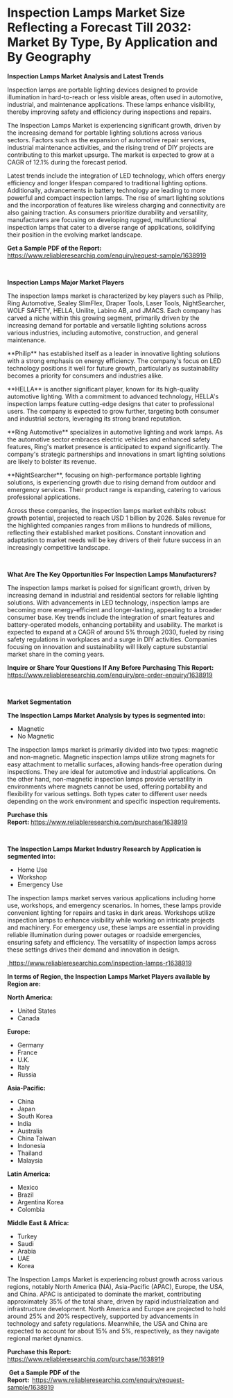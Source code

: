 <p><h1>Inspection Lamps Market Size Reflecting a Forecast Till 2032: Market By Type, By Application and By Geography</h1></p><p><strong>Inspection Lamps Market Analysis and Latest Trends</strong></p>
<p><p>Inspection lamps are portable lighting devices designed to provide illumination in hard-to-reach or less visible areas, often used in automotive, industrial, and maintenance applications. These lamps enhance visibility, thereby improving safety and efficiency during inspections and repairs.</p><p>The Inspection Lamps Market is experiencing significant growth, driven by the increasing demand for portable lighting solutions across various sectors. Factors such as the expansion of automotive repair services, industrial maintenance activities, and the rising trend of DIY projects are contributing to this market upsurge. The market is expected to grow at a CAGR of 12.1% during the forecast period. </p><p>Latest trends include the integration of LED technology, which offers energy efficiency and longer lifespan compared to traditional lighting options. Additionally, advancements in battery technology are leading to more powerful and compact inspection lamps. The rise of smart lighting solutions and the incorporation of features like wireless charging and connectivity are also gaining traction. As consumers prioritize durability and versatility, manufacturers are focusing on developing rugged, multifunctional inspection lamps that cater to a diverse range of applications, solidifying their position in the evolving market landscape.</p></p>
<p><strong>Get a Sample PDF of the Report:&nbsp;</strong> <a href="https://www.reliableresearchiq.com/enquiry/request-sample/1638919?utm_campaign=1123&utm_medium=2&utm_source=Github&utm_content=ia&utm_term=15042025&utm_id=inspection-lamps">https://www.reliableresearchiq.com/enquiry/request-sample/1638919</a></p>
<p>&nbsp;</p>
<p><strong>Inspection Lamps Major Market Players</strong></p>
<p><p>The inspection lamps market is characterized by key players such as Philip, Ring Automotive, Sealey SlimFlex, Draper Tools, Laser Tools, NightSearcher, WOLF SAFETY, HELLA, Unilite, Labino AB, and JMACS. Each company has carved a niche within this growing segment, primarily driven by the increasing demand for portable and versatile lighting solutions across various industries, including automotive, construction, and general maintenance.</p><p>**Philip** has established itself as a leader in innovative lighting solutions with a strong emphasis on energy efficiency. The company's focus on LED technology positions it well for future growth, particularly as sustainability becomes a priority for consumers and industries alike.</p><p>**HELLA** is another significant player, known for its high-quality automotive lighting. With a commitment to advanced technology, HELLA's inspection lamps feature cutting-edge designs that cater to professional users. The company is expected to grow further, targeting both consumer and industrial sectors, leveraging its strong brand reputation.</p><p>**Ring Automotive** specializes in automotive lighting and work lamps. As the automotive sector embraces electric vehicles and enhanced safety features, Ring's market presence is anticipated to expand significantly. The company's strategic partnerships and innovations in smart lighting solutions are likely to bolster its revenue.</p><p>**NightSearcher**, focusing on high-performance portable lighting solutions, is experiencing growth due to rising demand from outdoor and emergency services. Their product range is expanding, catering to various professional applications.</p><p>Across these companies, the inspection lamps market exhibits robust growth potential, projected to reach USD 1 billion by 2026. Sales revenue for the highlighted companies ranges from millions to hundreds of millions, reflecting their established market positions. Constant innovation and adaptation to market needs will be key drivers of their future success in an increasingly competitive landscape.</p></p>
<p>&nbsp;</p>
<p><strong>What Are The Key Opportunities For Inspection Lamps Manufacturers?</strong></p>
<p><p>The inspection lamps market is poised for significant growth, driven by increasing demand in industrial and residential sectors for reliable lighting solutions. With advancements in LED technology, inspection lamps are becoming more energy-efficient and longer-lasting, appealing to a broader consumer base. Key trends include the integration of smart features and battery-operated models, enhancing portability and usability. The market is expected to expand at a CAGR of around 5% through 2030, fueled by rising safety regulations in workplaces and a surge in DIY activities. Companies focusing on innovation and sustainability will likely capture substantial market share in the coming years.</p></p>
<p><strong>Inquire or Share Your Questions If Any Before Purchasing This Report:</strong> <a href="https://www.reliableresearchiq.com/enquiry/pre-order-enquiry/1638919?utm_campaign=1123&utm_medium=2&utm_source=Github&utm_content=ia&utm_term=15042025&utm_id=inspection-lamps">https://www.reliableresearchiq.com/enquiry/pre-order-enquiry/1638919</a></p>
<p>&nbsp;</p>
<p><strong>Market Segmentation</strong></p>
<p><strong>The Inspection Lamps Market Analysis by types is segmented into:</strong></p>
<p><ul><li>Magnetic</li><li>No Magnetic</li></ul></p>
<p><p>The inspection lamps market is primarily divided into two types: magnetic and non-magnetic. Magnetic inspection lamps utilize strong magnets for easy attachment to metallic surfaces, allowing hands-free operation during inspections. They are ideal for automotive and industrial applications. On the other hand, non-magnetic inspection lamps provide versatility in environments where magnets cannot be used, offering portability and flexibility for various settings. Both types cater to different user needs depending on the work environment and specific inspection requirements.</p></p>
<p><strong>Purchase this Report:&nbsp;</strong><a href="https://www.reliableresearchiq.com/purchase/1638919?utm_campaign=1123&utm_medium=2&utm_source=Github&utm_content=ia&utm_term=15042025&utm_id=inspection-lamps">https://www.reliableresearchiq.com/purchase/1638919</a></p>
<p>&nbsp;</p>
<p><strong>The Inspection Lamps Market Industry Research by Application is segmented into:</strong></p>
<p><ul><li>Home Use</li><li>Workshop</li><li>Emergency Use</li></ul></p>
<p><p>The inspection lamps market serves various applications including home use, workshops, and emergency scenarios. In homes, these lamps provide convenient lighting for repairs and tasks in dark areas. Workshops utilize inspection lamps to enhance visibility while working on intricate projects and machinery. For emergency use, these lamps are essential in providing reliable illumination during power outages or roadside emergencies, ensuring safety and efficiency. The versatility of inspection lamps across these settings drives their demand and innovation in design.</p></p>
<p><a href="https://www.reliableresearchiq.com/inspection-lamps-r1638919?utm_campaign=1123&utm_medium=2&utm_source=Github&utm_content=ia&utm_term=15042025&utm_id=inspection-lamps">&nbsp;https://www.reliableresearchiq.com/inspection-lamps-r1638919</a></p>
<p><strong>In terms of Region, the Inspection Lamps Market Players available by Region are:</strong></p>
<p>
    <p> <strong> North America: </strong>
        <ul>
            <li>United States</li>
            <li>Canada</li>
        </ul>
        </p> 
    <p> <strong> Europe: </strong>
        <ul>
            <li>Germany</li>
            <li>France</li>
            <li>U.K.</li>
            <li>Italy</li>
            <li>Russia</li>
        </ul>
        </p> 
    <p> <strong> Asia-Pacific: </strong>
        <ul>
            <li>China</li>
            <li>Japan</li>
            <li>South Korea</li>
            <li>India</li>
            <li>Australia</li>
            <li>China Taiwan</li>
            <li>Indonesia</li>
            <li>Thailand</li>
            <li>Malaysia</li>
        </ul>
        </p> 
    <p> <strong> Latin America: </strong>
        <ul>
            <li>Mexico</li>
            <li>Brazil</li>
            <li>Argentina Korea</li>
            <li>Colombia</li>
        </ul>
        </p> 
    <p> <strong> Middle East & Africa: </strong>
        <ul>
            <li>Turkey</li>
            <li>Saudi</li>
            <li>Arabia</li>
            <li>UAE</li>
            <li>Korea</li>
        </ul>
    </p>
    </p>
<p><p>The Inspection Lamps Market is experiencing robust growth across various regions, notably North America (NA), Asia-Pacific (APAC), Europe, the USA, and China. APAC is anticipated to dominate the market, contributing approximately 35% of the total share, driven by rapid industrialization and infrastructure development. North America and Europe are projected to hold around 25% and 20% respectively, supported by advancements in technology and safety regulations. Meanwhile, the USA and China are expected to account for about 15% and 5%, respectively, as they navigate regional market dynamics.</p></p>
<p><strong>Purchase this Report: </strong><a href="https://www.reliableresearchiq.com/purchase/1638919?utm_campaign=1123&utm_medium=2&utm_source=Github&utm_content=ia&utm_term=15042025&utm_id=inspection-lamps">https://www.reliableresearchiq.com/purchase/1638919</a></p>
<p>&nbsp;<strong>Get a Sample PDF of the Report:&nbsp;&nbsp;</strong><a href="https://www.reliableresearchiq.com/enquiry/request-sample/1638919?utm_campaign=1123&utm_medium=2&utm_source=Github&utm_content=ia&utm_term=15042025&utm_id=inspection-lamps">https://www.reliableresearchiq.com/enquiry/request-sample/1638919</a></p>
<p><strong></strong></p>
<p><p></p><p></p><p></p></p>